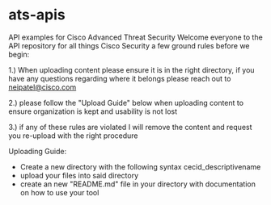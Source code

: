 # ats-apis
API examples for Cisco Advanced Threat Security
Welcome everyone to the API repository for all things Cisco Security a few ground rules before we begin:


1.) When uploading content please ensure it is in the right directory, if you have any questions regarding where it belongs please reach out to neipatel@cisco.com

2.) please follow the "Upload Guide" below when uploading content to ensure organization is kept and usability is not lost

3.) if any of these rules are violated I will remove the content and request you re-upload with the right procedure

Uploading Guide:
+ Create a new directory with the following syntax cecid_descriptivename
+ upload your files into said directory
+ create an new "README.md" file in your directory with documentation on how to use your tool
